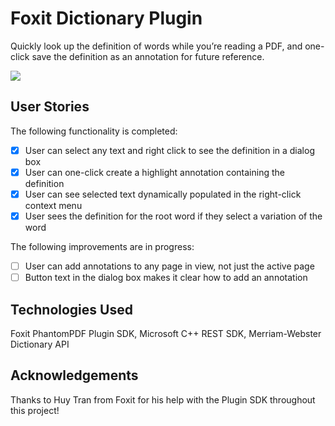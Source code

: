 # Foxit Dictionary Plugin
Quickly look up the definition of words while you’re reading a PDF, and one-click save the definition as an annotation for future reference.

![](https://lh4.googleusercontent.com/CD7RkxCQQegt07oCi5LzhmBOdf0wHsYalbrEerwceD2_ajgubH9axMxA7uAk09ACRWnI7LDVLFXZAp8BVtf7HpZL3l3m5OE1BajaISuK_Kf09AfeQ6qTL7fhJrIRSiK-R1uVQQKH)

## User Stories

The following functionality is completed:
- [x] User can select any text and right click to see the definition in a dialog box
- [x] User can one-click create a highlight annotation containing the definition 
- [x] User can see selected text dynamically populated in the right-click context menu
- [x] User sees the definition for the root word if they select a variation of the word

The following improvements are in progress:
- [ ] User can add annotations to any page in view, not just the active page
- [ ] Button text in the dialog box makes it clear how to add an annotation 

## Technologies Used

Foxit PhantomPDF Plugin SDK, Microsoft C++ REST SDK, Merriam-Webster Dictionary API

## Acknowledgements

Thanks to Huy Tran from Foxit for his help with the Plugin SDK throughout this project!
